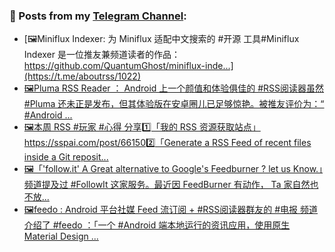 ### 📰 Posts from my [Telegram Channel](https://t.me/s/aboutrss):
<!-- BLOG-POST-LIST:START -->
- [🖼Miniflux Indexer: 为 Miniflux 适配中文搜索的 #开源 工具#Miniflux Indexer 是一位推友兼频道读者的作品：https://github.com/QuantumGhost/miniflux-inde...](https://t.me/aboutrss/1022)
- [🖼Pluma RSS Reader ： Android 上一个颜值和体验俱佳的 #RSS阅读器虽然 #Pluma 还未正是发布，但其体验版在安卓圈儿已足够惊艳。被推友评价为：“ #Android ...](https://t.me/aboutrss/1021)
- [🖼本周 RSS #玩家 #心得 分享1️⃣「我的 RSS 资源获取站点」https://sspai.com/post/661502️⃣「Generate a RSS Feed of recent files inside a Git reposit...](https://t.me/aboutrss/1020)
- [🖼「'follow.it' A Great alternative to Google's Feedburner ? let us Know.」频道提及过 #FollowIt 这家服务。最近因 FeedBurner 有动作， Ta 家自然也不放...](https://t.me/aboutrss/1019)
- [🖼feedo : Android 平台社媒 Feed 流订阅 + #RSS阅读器群友的 #电报 频道介绍了 #feedo ：「一个 #Android 端本地运行的资讯应用，使用原生 Material Design ...](https://t.me/aboutrss/1018)
<!-- BLOG-POST-LIST:END -->

<!--
**AboutRSS/AboutRSS** is a ✨ _special_ ✨ repository because its `README.md` (this file) appears on your GitHub profile.

Here are some ideas to get you started:

- 🔭 I’m currently working on ...
- 🌱 I’m currently learning ...
- 👯 I’m looking to collaborate on ...
- 🤔 I’m looking for help with ...
- 💬 Ask me about ...
- 📫 How to reach me: ...
- 😄 Pronouns: ...
- ⚡ Fun fact: ...
-->
